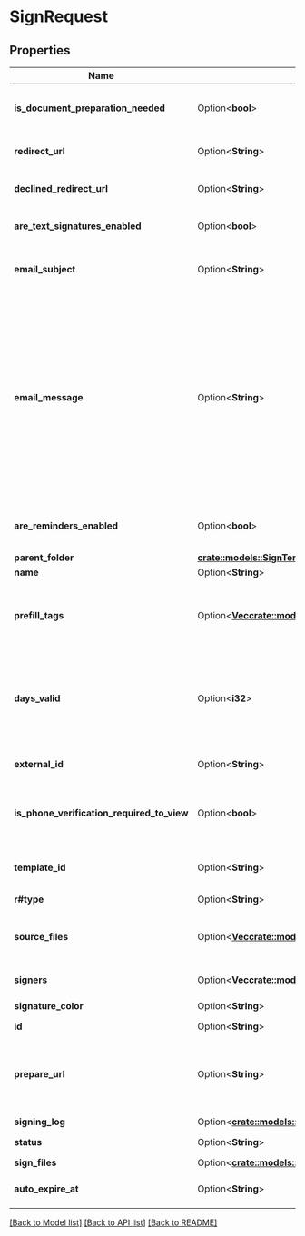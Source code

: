 # SignRequest

## Properties

Name | Type | Description | Notes
------------ | ------------- | ------------- | -------------
**is_document_preparation_needed** | Option<**bool**> | Indicates if the sender should receive a `prepare_url` in the response to complete document preparation via UI. | [optional]
**redirect_url** | Option<**String**> | When specified, signature request will be redirected to this url when a document is signed. | [optional]
**declined_redirect_url** | Option<**String**> | The uri that a signer will be redirected to after declining to sign a document. | [optional]
**are_text_signatures_enabled** | Option<**bool**> | Disables the usage of signatures generated by typing (text). | [optional][default to true]
**email_subject** | Option<**String**> | Subject of sign request email. This is cleaned by sign request. If this field is not passed, a default subject will be used. | [optional]
**email_message** | Option<**String**> | Message to include in sign request email. The field is cleaned through sanitization of specific characters. However, some html tags are allowed. Links included in the message are also converted to hyperlinks in the email. The message may contain the following html tags including `a`, `abbr`, `acronym`, `b`, `blockquote`, `code`, `em`, `i`, `ul`, `li`, `ol`, and `strong`. Be aware that when the text to html ratio is too high, the email may end up in spam filters. Custom styles on these tags are not allowed. If this field is not passed, a default message will be used. | [optional]
**are_reminders_enabled** | Option<**bool**> | Reminds signers to sign a document on day 3, 8, 13 and 18. Reminders are only sent to outstanding signers. | [optional]
**parent_folder** | [**crate::models::SignTemplateAllOfParentFolder**](SignTemplate_allOf_parent_folder.md) |  | 
**name** | Option<**String**> | Name of the sign request. | [optional]
**prefill_tags** | Option<[**Vec<crate::models::SignRequestPrefillTag>**](SignRequestPrefillTag.md)> | When a document contains sign related tags in the content, you can prefill them using this `prefill_tags` by referencing the 'id' of the tag as the `external_id` field of the prefill tag. | [optional]
**days_valid** | Option<**i32**> | Set the number of days after which the created signature request will automatically expire if not completed. By default, we do not apply any expiration date on signature requests, and the signature request does not expire. | [optional]
**external_id** | Option<**String**> | This can be used to reference an ID in an external system that the sign request is related to. | [optional]
**is_phone_verification_required_to_view** | Option<**bool**> | Forces signers to verify a text message prior to viewing the document. You must specify the phone number of signers to have this setting apply to them. | [optional]
**template_id** | Option<**String**> | When a signature request is created from a template this field will indicate the id of that template. | [optional]
**r#type** | Option<**String**> | object type | [optional]
**source_files** | Option<[**Vec<crate::models::FileBase>**](File--Base.md)> | List of files to create a signing document from. This is currently limited to ten files. Only the ID and type fields are required for each file. | [optional]
**signers** | Option<[**Vec<crate::models::SignRequestSigner>**](SignRequestSigner.md)> | Array of signers for the sign request | [optional]
**signature_color** | Option<**String**> | Force a specific color for the signature (blue, black, or red). | [optional]
**id** | Option<**String**> | Sign request ID | [optional]
**prepare_url** | Option<**String**> | This URL is returned if `is_document_preparation_needed` is set to `true` in the request. It is used to prepare the sign request via UI. The sign request is not sent until preparation is complete. | [optional]
**signing_log** | Option<[**crate::models::SignRequestAllOfSigningLog**](SignRequest_allOf_signing_log.md)> |  | [optional]
**status** | Option<**String**> | Describes the status of the sign request | [optional]
**sign_files** | Option<[**crate::models::SignRequestAllOfSignFiles**](SignRequest_allOf_sign_files.md)> |  | [optional]
**auto_expire_at** | Option<**String**> | Uses `days_valid` to calculate the date and time, in GMT, the sign request will expire if unsigned. | [optional]

[[Back to Model list]](../README.md#documentation-for-models) [[Back to API list]](../README.md#documentation-for-api-endpoints) [[Back to README]](../README.md)


